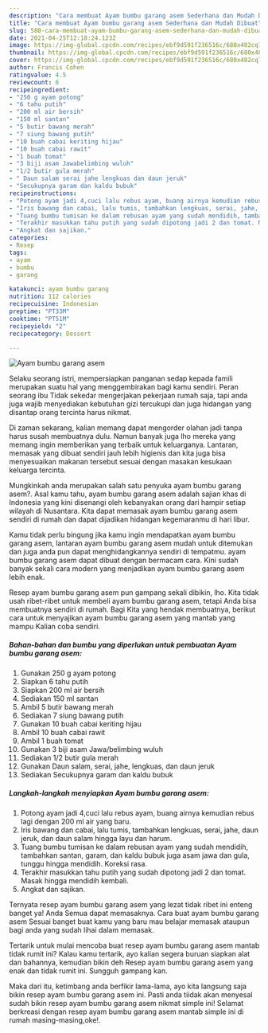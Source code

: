 ```yaml
---
description: "Cara membuat Ayam bumbu garang asem Sederhana dan Mudah Dibuat"
title: "Cara membuat Ayam bumbu garang asem Sederhana dan Mudah Dibuat"
slug: 580-cara-membuat-ayam-bumbu-garang-asem-sederhana-dan-mudah-dibuat
date: 2021-04-25T12:18:24.123Z
image: https://img-global.cpcdn.com/recipes/ebf9d591f236516c/680x482cq70/ayam-bumbu-garang-asem-foto-resep-utama.jpg
thumbnail: https://img-global.cpcdn.com/recipes/ebf9d591f236516c/680x482cq70/ayam-bumbu-garang-asem-foto-resep-utama.jpg
cover: https://img-global.cpcdn.com/recipes/ebf9d591f236516c/680x482cq70/ayam-bumbu-garang-asem-foto-resep-utama.jpg
author: Francis Cohen
ratingvalue: 4.5
reviewcount: 6
recipeingredient:
- "250 g ayam potong"
- "6 tahu putih"
- "200 ml air bersih"
- "150 ml santan"
- "5 butir bawang merah"
- "7 siung bawang putih"
- "10 buah cabai keriting hijau"
- "10 buah cabai rawit"
- "1 buah tomat"
- "3 biji asam Jawabelimbing wuluh"
- "1/2 butir gula merah"
- " Daun salam serai jahe lengkuas dan daun jeruk"
- "Secukupnya garam dan kaldu bubuk"
recipeinstructions:
- "Potong ayam jadi 4,cuci lalu rebus ayam, buang airnya kemudian rebus lagi dengan 200 ml air yang baru."
- "Iris bawang dan cabai, lalu tumis, tambahkan lengkuas, serai, jahe, daun jeruk, dan daun salam hingga layu dan harum."
- "Tuang bumbu tumisan ke dalam rebusan ayam yang sudah mendidih, tambahkan santan, garam, dan kaldu bubuk juga asam jawa dan gula, tunggu hingga mendidih. Koreksi rasa."
- "Terakhir masukkan tahu putih yang sudah dipotong jadi 2 dan tomat. Masak hingga mendidih kembali."
- "Angkat dan sajikan."
categories:
- Resep
tags:
- ayam
- bumbu
- garang

katakunci: ayam bumbu garang 
nutrition: 112 calories
recipecuisine: Indonesian
preptime: "PT33M"
cooktime: "PT51M"
recipeyield: "2"
recipecategory: Dessert

---
```



![Ayam bumbu garang asem](https://img-global.cpcdn.com/recipes/ebf9d591f236516c/680x482cq70/ayam-bumbu-garang-asem-foto-resep-utama.jpg)

Selaku seorang istri, mempersiapkan panganan sedap kepada famili merupakan suatu hal yang menggembirakan bagi kamu sendiri. Peran seorang ibu Tidak sekedar mengerjakan pekerjaan rumah saja, tapi anda juga wajib menyediakan kebutuhan gizi tercukupi dan juga hidangan yang disantap orang tercinta harus nikmat.

Di zaman  sekarang, kalian memang dapat mengorder olahan jadi tanpa harus susah membuatnya dulu. Namun banyak juga lho mereka yang memang ingin memberikan yang terbaik untuk keluarganya. Lantaran, memasak yang dibuat sendiri jauh lebih higienis dan kita juga bisa menyesuaikan makanan tersebut sesuai dengan masakan kesukaan keluarga tercinta. 



Mungkinkah anda merupakan salah satu penyuka ayam bumbu garang asem?. Asal kamu tahu, ayam bumbu garang asem adalah sajian khas di Indonesia yang kini disenangi oleh kebanyakan orang dari hampir setiap wilayah di Nusantara. Kita dapat memasak ayam bumbu garang asem sendiri di rumah dan dapat dijadikan hidangan kegemaranmu di hari libur.

Kamu tidak perlu bingung jika kamu ingin mendapatkan ayam bumbu garang asem, lantaran ayam bumbu garang asem mudah untuk ditemukan dan juga anda pun dapat menghidangkannya sendiri di tempatmu. ayam bumbu garang asem dapat dibuat dengan bermacam cara. Kini sudah banyak sekali cara modern yang menjadikan ayam bumbu garang asem lebih enak.

Resep ayam bumbu garang asem pun gampang sekali dibikin, lho. Kita tidak usah ribet-ribet untuk membeli ayam bumbu garang asem, tetapi Anda bisa membuatnya sendiri di rumah. Bagi Kita yang hendak membuatnya, berikut cara untuk menyajikan ayam bumbu garang asem yang mantab yang mampu Kalian coba sendiri.

<!--inarticleads1-->

##### Bahan-bahan dan bumbu yang diperlukan untuk pembuatan Ayam bumbu garang asem:

1. Gunakan 250 g ayam potong
1. Siapkan 6 tahu putih
1. Siapkan 200 ml air bersih
1. Sediakan 150 ml santan
1. Ambil 5 butir bawang merah
1. Sediakan 7 siung bawang putih
1. Gunakan 10 buah cabai keriting hijau
1. Ambil 10 buah cabai rawit
1. Ambil 1 buah tomat
1. Gunakan 3 biji asam Jawa/belimbing wuluh
1. Sediakan 1/2 butir gula merah
1. Gunakan  Daun salam, serai, jahe, lengkuas, dan daun jeruk
1. Sediakan Secukupnya garam dan kaldu bubuk




<!--inarticleads2-->

##### Langkah-langkah menyiapkan Ayam bumbu garang asem:

1. Potong ayam jadi 4,cuci lalu rebus ayam, buang airnya kemudian rebus lagi dengan 200 ml air yang baru.
1. Iris bawang dan cabai, lalu tumis, tambahkan lengkuas, serai, jahe, daun jeruk, dan daun salam hingga layu dan harum.
1. Tuang bumbu tumisan ke dalam rebusan ayam yang sudah mendidih, tambahkan santan, garam, dan kaldu bubuk juga asam jawa dan gula, tunggu hingga mendidih. Koreksi rasa.
1. Terakhir masukkan tahu putih yang sudah dipotong jadi 2 dan tomat. Masak hingga mendidih kembali.
1. Angkat dan sajikan.




Ternyata resep ayam bumbu garang asem yang lezat tidak ribet ini enteng banget ya! Anda Semua dapat memasaknya. Cara buat ayam bumbu garang asem Sesuai banget buat kamu yang baru mau belajar memasak ataupun bagi anda yang sudah lihai dalam memasak.

Tertarik untuk mulai mencoba buat resep ayam bumbu garang asem mantab tidak rumit ini? Kalau kamu tertarik, ayo kalian segera buruan siapkan alat dan bahannya, kemudian bikin deh Resep ayam bumbu garang asem yang enak dan tidak rumit ini. Sungguh gampang kan. 

Maka dari itu, ketimbang anda berfikir lama-lama, ayo kita langsung saja bikin resep ayam bumbu garang asem ini. Pasti anda tiidak akan menyesal sudah bikin resep ayam bumbu garang asem nikmat simple ini! Selamat berkreasi dengan resep ayam bumbu garang asem mantab simple ini di rumah masing-masing,oke!.

